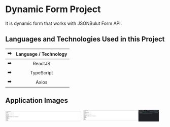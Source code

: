 # Dynamic Form Project

It is dynamic form that works with JSONBulut Form API.

## Languages and Technologies Used in this Project

| :arrow_right: | Language / Technology  |  
| ------------- |:-------------:|
| :arrow_right: |  ReactJS | 
| :arrow_right: | TypeScript | 
| :arrow_right: | Axios  |  

## Application Images

<p>
  <a href="https://github.com/Residenttt/Dynamic-Form-Project/blob/master/img/02.png" target="_blank">
<img src="https://github.com/Residenttt/Dynamic-Form-Project/blob/master/img/02.png" width="240" style="max-width:100%;"></a>
<a href="https://github.com/Residenttt/Dynamic-Form-Project/blob/master/img/01.png" target="_blank">
<img src="https://github.com/Residenttt/Dynamic-Form-Project/blob/master/img/01.png" width="240" style="max-width:100%;"></a>
  
</p>
